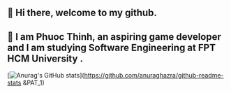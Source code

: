 ## 👋 Hi there, welcome to my github. 
## 🤖 I am Phuoc Thinh, an aspiring game developer and I am studying Software Engineering at FPT HCM University .

[![Anurag's GitHub stats](https://github-readme-stats.vercel.app/api?username=phuocthinh-boonievn)](https://github.com/anuraghazra/github-readme-stats &PAT_1)
